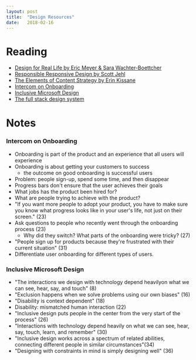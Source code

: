 ```yaml
---
layout: post
title:  "Design Resources"
date:   2018-02-16
---
```



# Reading
- [Design for Real Life by Eric Meyer & Sara Wachter-Boettcher](https://abookapart.com/products/design-for-real-life)
- [Responsible Responsive Design by Scott Jehl](https://abookapart.com/products/responsible-responsive-design)
- [The Elements of Content Strategy by Erin Kissane](https://abookapart.com/products/the-elements-of-content-strategy)
- [Intercom on Onboarding](https://www.intercom.com/books/onboarding)
- [Inclusive Microsoft Design](https://www.microsoft.com/en-us/design/inclusive)
- [The full stack design system](https://blog.intercom.com/the-full-stack-design-system/)


# Notes

### Intercom on Onboarding
- Onboarding is part of the product and an experience that all users will experience
- Onboarding is about getting your customers to success
    - the outcome on good onboarding is successful users
- Problem: people sign-up, spend some time, and then disappear
- Progress bars don't ensure that the user achieves their goals
- What jobs has the product been hired for?
- What are people trying to achieve with the product?
- "If you want more people to adopt your product, you have to make sure you know what progress looks like in your user's life, not just on their screen." (23)
- Ask questions to people who recently went through the onboarding process (23)
    - Why did they switch? What parts of the onboarding were tricky? (27)
- "People sign up for products because they're frustrated with their current situation" (31)
- Differentiate user onboarding for different types of users. 

### Inclusive Microsoft Design
- "The interactions we design with technology depend heavilyon what we can see, hear, say, and touch" (8)
- "Exclusion happens when we solve problems using our own biases" (16)
- "Disability is context dependent" (18)
- Disability: mismatched human interaction (22)
- "Inclusive design puts people in the center from the very start of the process" (26)
- "Interactions with technology depend heavily on what we can see, hear, say, touch, learn, and remember" (30)
- "Inclusive design works across a spectrum of related abilities, connecting different people in similar circumstances"(34)
- "Designing with constraints in mind is simply designing well" (36)


